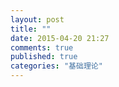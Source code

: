 ```yaml
---
layout: post
title: ""
date: 2015-04-20 21:27
comments: true
published: true
categories: "基础理论"
---
```


